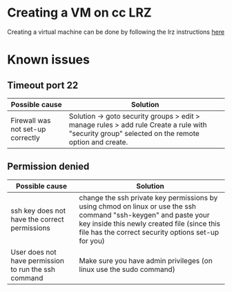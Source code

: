 # Creating a VM on cc LRZ
Creating a virtual machine can be done by following the lrz instructions [here](https://doku.lrz.de/display/PUBLIC/Create+a+VM)

# Known issues
## Timeout port 22
|Possible cause|Solution|
|--|---|
|Firewall was not set-up correctly| Solution -> goto security groups > edit > manage rules > add rule Create a rule with "security group" selected on the remote option and create.|

## Permission denied
|Possible cause|Solution|
|--|---|
|ssh key does not have the correct permissions|change the ssh private key permissions by using chmod on linux or use the ssh command "ssh-keygen" and paste your key inside this newly created file (since this file has the correct security options set-up for you)|
|User does not have permission to run the ssh command| Make sure you have admin privileges (on linux use the sudo command)|
